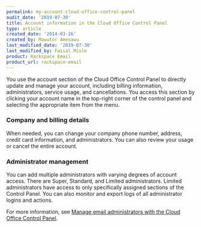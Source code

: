 ```yaml
---
permalink: my-account-cloud-office-control-panel
audit_date: '2019-07-30'
title: Account information in the Cloud Office Control Panel
type: article
created_date: '2014-03-26'
created_by: Mawutor Amesawu
last_modified_date: '2019-07-30'
last_modified_by: Faisal Misle
product: Rackspace Email
product_url: rackspace-email
---
```


You use the account section of the Cloud Office Control Panel to directly update and manage your account, including billing information, administrators, service usage, and cancellations. You access this section by clicking your account name in the top-right corner of the control panel and selecting the appropriate item from the menu.

### Company and billing details

When needed, you can change your company phone number, address, credit
card information, and administrators. You can also review your usage or cancel the entire account.

### Administrator management

You can add multiple administrators with varying degrees of account
access. There are Super, Standard, and Limited administrators. Limited
administrators have access to only specifically assigned sections of the
Control Panel. You can also monitor and export logs of all administrator
logins and actions.

For more information, see [Manage email administrators with the Cloud Office Control Panel](/support/how-to/manage-email-administrators-with-the-cloud-office-control-panel).
